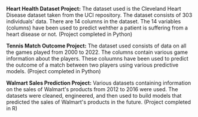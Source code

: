 **Heart Health Dataset Project:** The dataset used is the Cleveland Heart Disease dataset taken from the UCI repository. The dataset consists of 303 individuals’ data. There are 14 columns in the dataset. The 14 variables (columns) have been used to predict wehther a patient is suffering from a heart disease or not. (Project completed in Python)

**Tennis Match Outcome Project:** The dataset used consists of data on all the games played from 2000 to 2022. The columns contain various game information about the players. These coluumns have been used to predict the outcome of a match between two players using various predictive models. (Project completed in Python)

**Walmart Sales Prediction Project:** Various datasets containing information on the sales of Walmart's products from 2012 to 2016 were used. The datasets were cleaned, engineered, and then used to build models that predicted the sales of Walmart's products in the future. (Project completed in R)
